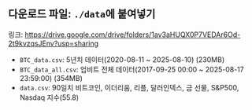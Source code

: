## 다운로드 파일: `./data`에 붙여넣기
링크: https://drive.google.com/drive/folders/1av3aHUQX0P7VEDAr6Od-2t9kvzqsJEnv?usp=sharing
- `BTC_data.csv`: 5년치 데이터(2020-08-11 ~ 2025-08-10)  (230MB)
- `BTC_data_all.csv`: 업비트 전체 데이터(2017-09-25 00:00 ~ 2025-08-17 23:59:00) (354MB)
- `data.csv`: 90일치 비트코인, 이더리움, 리플, 달러인덱스, 금 선물, S&P500, Nasdaq 지수(55.8)